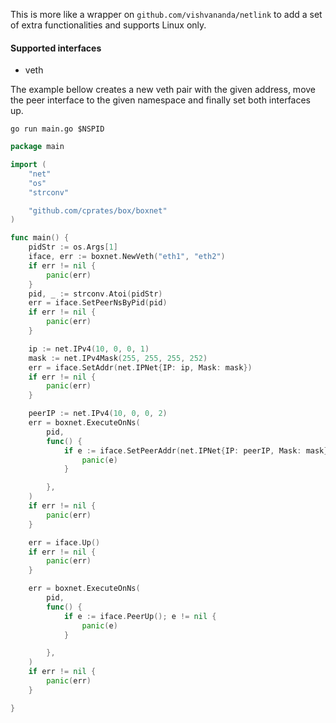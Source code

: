 This is more like a wrapper on ```github.com/vishvananda/netlink``` to add a set of extra
functionalities and supports Linux only. 

#### Supported interfaces
* veth

The example bellow creates a new veth pair with the given address, move the peer interface to the
given namespace and finally set both interfaces up.

```go run main.go $NSPID```

```go
package main

import (
	"net"
	"os"
	"strconv"

	"github.com/cprates/box/boxnet"
)

func main() {
	pidStr := os.Args[1]
	iface, err := boxnet.NewVeth("eth1", "eth2")
	if err != nil {
		panic(err)
	}
	pid, _ := strconv.Atoi(pidStr)
	err = iface.SetPeerNsByPid(pid)
	if err != nil {
		panic(err)
	}

	ip := net.IPv4(10, 0, 0, 1)
	mask := net.IPv4Mask(255, 255, 255, 252)
	err = iface.SetAddr(net.IPNet{IP: ip, Mask: mask})
	if err != nil {
		panic(err)
	}

	peerIP := net.IPv4(10, 0, 0, 2)
	err = boxnet.ExecuteOnNs(
		pid,
		func() {
			if e := iface.SetPeerAddr(net.IPNet{IP: peerIP, Mask: mask}); e != nil {
				panic(e)
			}

		},
	)
	if err != nil {
		panic(err)
	}

	err = iface.Up()
	if err != nil {
		panic(err)
	}

	err = boxnet.ExecuteOnNs(
		pid,
		func() {
			if e := iface.PeerUp(); e != nil {
				panic(e)
			}

		},
	)
	if err != nil {
		panic(err)
	}

}
```

